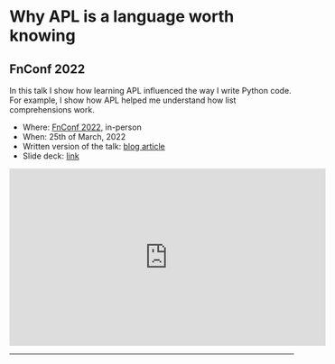 # Why APL is a language worth knowing

## FnConf 2022

In this talk I show how learning APL influenced the way I write Python code.
For example, I show how APL helped me understand how list comprehensions work.

 - Where: [FnConf 2022](https://confengine.com/conferences/functional-conf-2022/proposal/16278/why-apl-is-a-language-worth-knowing), in-person
 - When: 25th of March, 2022
 - Written version of the talk: [blog article](/blog/why-apl-is-a-language-worth-knowing)
 - Slide deck: [link](https://github.com/mathspp/talks/blob/main/20220325_fnconf_why_apl_is_a_language_worth_knowing/slide_deck.pdf)

<div style="text-align:center">
<iframe width="560" height="315" src="https://www.youtube.com/embed/j-qlYcIl61o?start=14" title="Why APL is a language worth knowing" frameborder="0" allow="accelerometer; autoplay; clipboard-write; encrypted-media; gyroscope; picture-in-picture; web-share" allowfullscreen></iframe>
</div>

---
